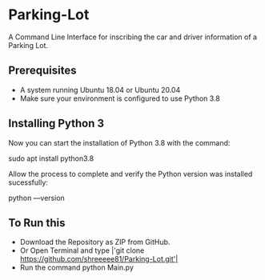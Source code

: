 # Parking-Lot
A Command Line Interface for inscribing the car and driver information of a Parking Lot.

## Prerequisites
* A system running Ubuntu 18.04 or Ubuntu 20.04
* Make sure your environment is configured to use Python 3.8

## Installing Python 3
Now you can start the installation of Python 3.8 with the command:

 sudo apt install python3.8
 
Allow the process to complete and verify the Python version was installed sucessfully:

 python ––version
 
## To Run this 
* Download the Repository as ZIP from GitHub.
* Or Open Terminal and type
  |'git clone https://github.com/shreeeee81/Parking-Lot.git'|
* Run the command
python Main.py
